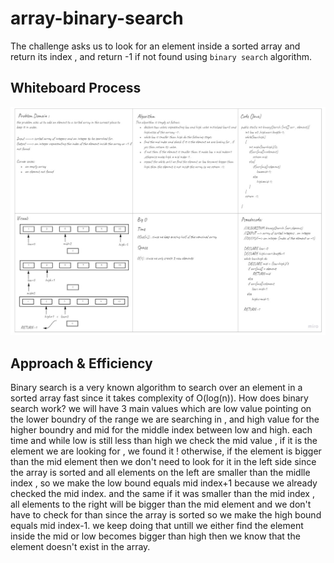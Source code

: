 # array-binary-search
<!-- Description of the challenge -->
The challenge  asks us to look for an element inside a sorted array and return its index , and return -1 if not found using `binary search` algorithm.
## Whiteboard Process
<!-- Embedded whiteboard image -->
![array-binary-search algorithm whiteboard](./array-binary-search.jpg)
## Approach & Efficiency
<!-- What approach did you take? Discuss Why. What is the Big O space/time for this approach? -->
Binary search is a very known algorithm to search over an element in a sorted array fast since it takes complexity of O(log(n)).
How does binary search work? 
we will have 3 main values which are low value pointing on the lower boundry of the range we are searching in , and high value for the higher boundry and mid for the middle index between low and high. 
each time and while low is still less than high we check the mid value , if it is the element we are looking for , we found it !
otherwise, if the element is bigger than the mid element then we don't need to look for it in the left side since the array is sorted and all elements on the left are smaller than the midlle index , so we make the low bound equals mid index+1 because we already checked the mid index. and the same if it was smaller than the mid index , all elements to the right will be bigger than the mid element and we don't have to check for than since the array is sorted so we make the high bound equals mid index-1.
we keep doing that untill we either find the element inside the mid or low becomes bigger than high then we know that the element doesn't exist in the array. 

